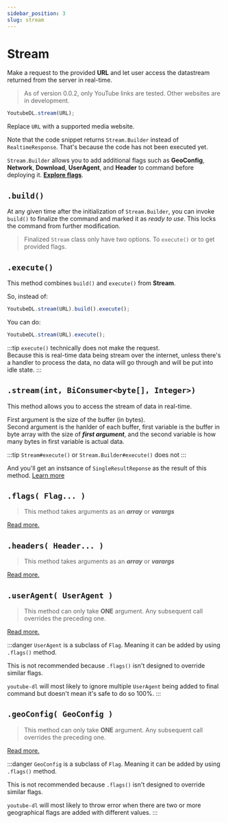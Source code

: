 ```yaml
---
sidebar_position: 3
slug: stream
---
```


# Stream

Make a request to the provided **URL** and let user access the datastream returned from the server in real-time.

> As of version 0.0.2, only YouTube links are tested. Other websites are in development.

```javascript
YoutubeDL.stream(URL);
```

Replace `URL` with a supported media website.

Note that the code snippet returns `Stream.Builder` instead of `RealtimeResponse`.
That's because the code has not been executed yet.

`Stream.Builder` allows you to add additional flags such as **GeoConfig**, **Network**, **Download**, **UserAgent**, and **Header**
to command before deploying it. [**Explore flags**](/docs/category/flags).

## `.build()`

At any given time after the initialization of `Stream.Builder`, you can invoke `build()` to finalize the command
and marked it as _ready to use_. This locks the command from further modification.

> Finalized `Stream` class only have two options. To `execute()` or to get provided flags.

## `.execute()`

This method combines `build()` and `execute()` from **Stream**.

So, instead of:

```javascript
YoutubeDL.stream(URL).build().execute();
```

You can do:

```javascript
YoutubeDL.stream(URL).execute();
```

:::tip
`execute()` technically does not make the request.\
Because this is real-time data being stream over the internet,
unless there's a handler to process the data, no data
will go through and will be put into idle state.
:::

## `.stream(int, BiConsumer<byte[], Integer>)`

This method allows you to access the stream of data in real-time. 

First argument is the size of the buffer (in bytes).\
Second argument is the hanlder of each buffer, first variable is the buffer
in byte array with the size of **_first argument_**, and the second variable
is how many bytes in first variable is actual data.


:::tip
`Stream#execute()` or `Stream.Builder#execute()` does not 
:::

And you'll get an instsance of `SingleResultReponse` as the result of this method.
[Learn more](/docs/Responses.md#singleresultresponse)

## `.flags( Flag... )`
> This method takes arguments as an **_array_** or **_varargs_**

[Read more.](/docs/flags/Flag.md)

## `.headers( Header... )`
> This method takes arguments as an **_array_** or **_varargs_**

[Read more.](/docs/flags/Header.md)

## `.userAgent( UserAgent )`
> This method can only take **ONE** argument. Any subsequent call overrides the preceding one.

[Read more.](/docs/flags/UserAgent.md)

:::danger
`UserAgent` is a subclass of `Flag`. Meaning it can be added by using `.flags()` method.

This is not recommended because `.flags()` isn't designed to override similar flags.

`youtube-dl` will most likely to ignore multiple `UserAgent` being added to final command but
doesn't mean it's safe to do so 100%.
:::

## `.geoConfig( GeoConfig )`
> This method can only take **ONE** argument. Any subsequent call overrides the preceding one.

[Read more.](/docs/flags/GeoConfig.md)

:::danger
`GeoConfig` is a subclass of `Flag`. Meaning it can be added by using `.flags()` method.

This is not recommended because `.flags()` isn't designed to override similar flags.

`youtube-dl` will most likely to throw error when there are two
or more geographical flags are added with different values.
:::